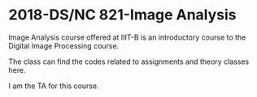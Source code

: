 ﻿# 2018-DS/NC 821-Image Analysis

Image Analysis course offered at IIIT-B is an introductory course to the Digital Image Processing course. 

The class can find the codes related to assignments and theory classes here. 

I am the TA for this course.